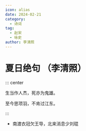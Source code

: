 ```yaml
---
icon: alias
date: 2024-02-21
category:
  - 诗词
tag:
  - 赵宋
  - 咏史
author: 李清照
---
```


# 夏日绝句 （李清照）

<!-- more -->


::: center

生当作人杰，死亦为鬼雄。

至今思项羽，不肯过江东。

:::


- 南渡衣冠欠王导，北来消息少刘琨